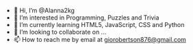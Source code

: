 - 👋 Hi, I’m @Alanna2kg
- 👀 I’m interested in Programming, Puzzles and Trivia
- 🌱 I’m currently learning HTML5, JavaScript, CSS and Python
- 💞️ I’m looking to collaborate on ...
- 📫 How to reach me by email at giorobertson876@gmail.com

<!---
Alanna2kg/Alanna2kg is a ✨ special ✨ repository because its `README.md` (this file) appears on your GitHub profile.
You can click the Preview link to take a look at your changes.
--->
